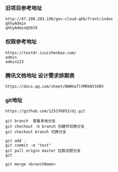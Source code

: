 ### 旧项目参考地址
```
http://47.108.203.196/gov-cloud-qhb/front/index
qhhyAdmin
qhhyAdmin@2019

```
### 权限参考地址
```
https://testdr.isuishenbao.com/
admin
admin123
```
### 腾讯文档地址 设计需求排期表
```
https://docs.qq.com/sheet/DWWVwTlVMRkNtSVBV
```

### git地址
```
https://github.com/125376053/dj.git
```
```
git branch  查看本地分支
git chechout -b branch 创建并切换分支
git checkout branch 切换分支

git add .
git commit -m "test"
git pull origin master 拉取远程分支
git 

git merge <branchName>
```